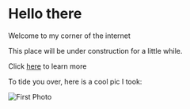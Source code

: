 # Hello there

Welcome to my corner of the internet

This place will be under construction for a little while.

Click [here](docs/about.md) to learn more

To tide you over, here is a cool pic I took:

![First Photo](docs/assets/images/BlueAngels.png)
